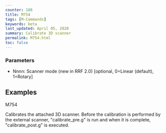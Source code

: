 ```yaml
---
counter: 188
title: M754
tags: [M-Commands] 
keywords: beta 
last_updated: April 05, 2020 
summary: Calibrate 3D scanner 
permalink: M754.html
toc: false 
---
```



### Parameters

* Nnnn: Scanner mode (new in RRF 2.0) [optional, 0=Linear (default), 1=Rotary]

## Examples

M754

Calibrates the attached 3D scanner. Before the calibration is performed by the external scanner, "calibrate_pre.g" is run and when it is complete, "calibrate_post.g" is executed.

